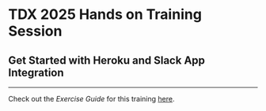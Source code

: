 # TDX 2025 Hands on Training Session  
## Get Started with Heroku and Slack App Integration

-----

Check out the _Exercise Guide_ for this training [here]().